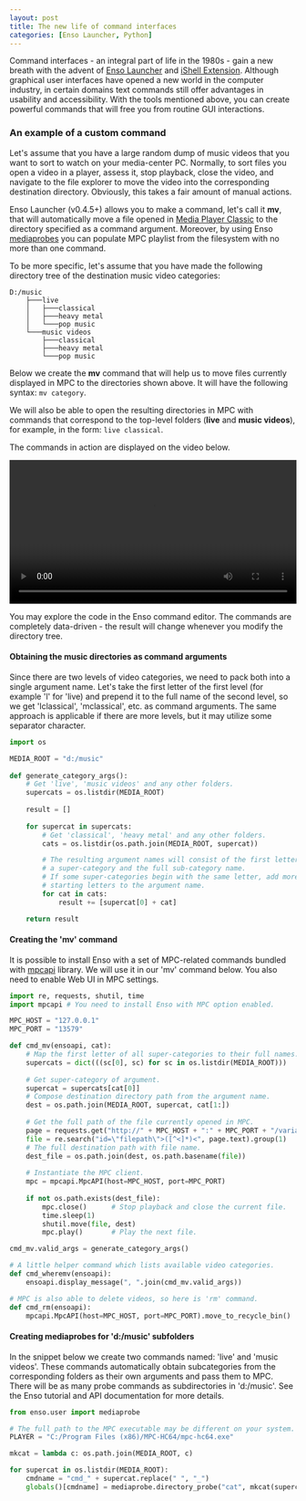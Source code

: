 ```yaml
---
layout: post
title: The new life of command interfaces
categories: [Enso Launcher, Python]
---
```


Command interfaces - an integral part of life in the 1980s - gain a new breath with
the advent of [Enso Launcher](https://gchristensen.github.io/enso-portable/) and
[iShell Extension](https://gchristensen.github.io/ishell/). Although
graphical user interfaces have opened a new world in the computer industry, in
certain domains text commands still offer advantages in usability and
accessibility. With the tools mentioned above, you can create powerful
commands that will free you from routine GUI interactions.

### An example of a custom command

Let's assume that you have a large random dump of music videos that you want to
sort to watch on your media-center PC. Normally, to sort files you open a video
in a player, assess it, stop playback, close the video, and navigate to the file explorer
to move the video into the corresponding destination directory. Obviously, this
takes a fair amount of manual actions.

Enso Launcher (v0.4.5+) allows you to make a command, let's call it
**mv**, that will automatically move a file opened in [Media Player
Classic](https://en.wikipedia.org/wiki/Media_Player_Classic) to the directory
specified as a command argument. Moreover, by using Enso
[mediaprobes](https://github.com/GChristensen/enso-portable#Mediaprobes) you can
populate MPC playlist from the filesystem with no more than one command.

To be more specific, let's assume that you have made the following directory
tree of the destination music video categories:

```
D:/music
    ├───live
    │   ├───classical
    │   ├───heavy metal
    │   └───pop music
    └───music videos
        ├───classical
        ├───heavy metal
        └───pop music
```

Below we create the **mv** command that will help us to move files
currently displayed in MPC to the directories shown above. It will have the following syntax: `mv category`.

We will also be able to 
open the resulting directories in MPC with commands that correspond to the top-level
folders (**live** and **music videos**), for example, in the form: `live classical`.

The commands in action are displayed on the video below.

<video src="/posts/videos/enso-demo.webm" width="100%" type="video/webm" controls></video>

You may explore the code in the Enso command editor. The commands are completely
data-driven - the result will change whenever you modify the directory tree.

#### Obtaining the music directories as command arguments

Since there are two levels of video categories, we need to pack both into a
single argument name. Let's take the first letter of the first level (for
example 'l' for 'live) and prepend it to the full name of the second level, so
we get 'lclassical', 'mclassical', etc. as command arguments. The same approach
is applicable if there are more levels, but it may utilize some separator
character.

```python
import os

MEDIA_ROOT = "d:/music"
 
def generate_category_args():  
    # Get 'live', 'music videos' and any other folders.
    supercats = os.listdir(MEDIA_ROOT)
    
    result = []
    
    for supercat in supercats:
        # Get 'classical', 'heavy metal' and any other folders.
        cats = os.listdir(os.path.join(MEDIA_ROOT, supercat))

        # The resulting argument names will consist of the first letter of
        # a super-category and the full sub-category name.
        # If some super-categories begin with the same letter, add more   
        # starting letters to the argument name.
        for cat in cats:
            result += [supercat[0] + cat]

    return result
```

#### Creating the 'mv' command

It is possible to install Enso with a set of MPC-related commands bundled with 
[mpcapi](https://github.com/Grokzen/mpcapi) library. We will use it in our 'mv' command below. 
You also need to enable Web UI in MPC settings.

```python
import re, requests, shutil, time
import mpcapi # You need to install Enso with MPC option enabled.

MPC_HOST = "127.0.0.1"
MPC_PORT = "13579"

def cmd_mv(ensoapi, cat):
    # Map the first letter of all super-categories to their full names.
    supercats = dict(((sc[0], sc) for sc in os.listdir(MEDIA_ROOT)))
    
    # Get super-category of argument.
    supercat = supercats[cat[0]]
    # Compose destination directory path from the argument name.
    dest = os.path.join(MEDIA_ROOT, supercat, cat[1:])
    
    # Get the full path of the file currently opened in MPC.
    page = requests.get("http://" + MPC_HOST + ":" + MPC_PORT + "/variables.html")
    file = re.search("id=\"filepath\">([^<]*)<", page.text).group(1)
    # The full destination path with file name.
    dest_file = os.path.join(dest, os.path.basename(file))
    
    # Instantiate the MPC client.
    mpc = mpcapi.MpcAPI(host=MPC_HOST, port=MPC_PORT)
    
    if not os.path.exists(dest_file):
        mpc.close()      # Stop playback and close the current file.
        time.sleep(1)
        shutil.move(file, dest)
        mpc.play()       # Play the next file.

cmd_mv.valid_args = generate_category_args()

# A little helper command which lists available video categories.
def cmd_wheremv(ensoapi):
    ensoapi.display_message(", ".join(cmd_mv.valid_args))

# MPC is also able to delete videos, so here is 'rm' command.
def cmd_rm(ensoapi):
    mpcapi.MpcAPI(host=MPC_HOST, port=MPC_PORT).move_to_recycle_bin()
```

#### Creating mediaprobes for 'd:/music' subfolders

In the snippet below we create two commands named: 'live' and 'music videos'.
These commands automatically obtain subcategories from the corresponding folders as
their own arguments and pass them to MPC. There will be as many probe commands
as subdirectories in 'd:/music'. See the Enso tutorial and API documentation for
more details.

```python
from enso.user import mediaprobe

# The full path to the MPC executable may be different on your system.
PLAYER = "C:/Program Files (x86)/MPC-HC64/mpc-hc64.exe"

mkcat = lambda c: os.path.join(MEDIA_ROOT, c)

for supercat in os.listdir(MEDIA_ROOT):
    cmdname = "cmd_" + supercat.replace(" ", "_")
    globals()[cmdname] = mediaprobe.directory_probe("cat", mkcat(supercat), PLAYER)
```